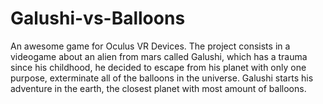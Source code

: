# Galushi-vs-Balloons
An awesome game for Oculus VR Devices.
The project consists in a videogame about an alien from mars called Galushi, which has a trauma since his childhood, he decided to escape from his planet with only one purpose, exterminate all of the balloons in the universe. Galushi starts his adventure in the earth, the closest planet with most amount of balloons.



